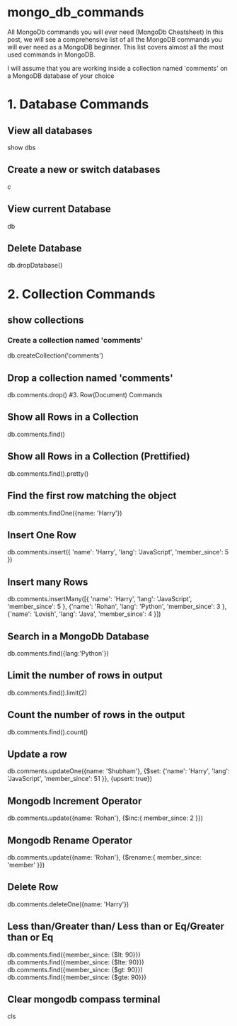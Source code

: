 # mongo_db_commands

All MongoDb commands you will ever need (MongoDb Cheatsheet)
In this post, we will see a comprehensive list of all the MongoDB commands you will ever need as a MongoDB beginner. This list covers almost all the most used commands in MongoDB.

I will assume that you are working inside a collection named 'comments' on a MongoDB database of your choice

# 1. Database Commands

## View all databases

show dbs

## Create a new or switch databases

c

## View current Database

db

## Delete Database

db.dropDatabase()

# 2. Collection Commands

## show collections

### Create a collection named 'comments'

db.createCollection('comments')

## Drop a collection named 'comments'

db.comments.drop()
#3. Row(Document) Commands

## Show all Rows in a Collection

db.comments.find()

## Show all Rows in a Collection (Prettified)

db.comments.find().pretty()

## Find the first row matching the object

db.comments.findOne({name: 'Harry'})

## Insert One Row

db.comments.insert({
'name': 'Harry',
'lang': 'JavaScript',
'member_since': 5
})

## Insert many Rows

db.comments.insertMany([{
'name': 'Harry',
'lang': 'JavaScript',
'member_since': 5
},
{'name': 'Rohan',
'lang': 'Python',
'member_since': 3
},
{'name': 'Lovish',
'lang': 'Java',
'member_since': 4
}])

## Search in a MongoDb Database

db.comments.find({lang:'Python'})

## Limit the number of rows in output

db.comments.find().limit(2)

## Count the number of rows in the output

db.comments.find().count()

## Update a row

db.comments.updateOne({name: 'Shubham'},
{$set: {'name': 'Harry',
'lang': 'JavaScript',
'member_since': 51
}}, {upsert: true})

## Mongodb Increment Operator

db.comments.update({name: 'Rohan'},
{$inc:{
member_since: 2
}})

## Mongodb Rename Operator

db.comments.update({name: 'Rohan'},
{$rename:{
member_since: 'member'
}})

## Delete Row

db.comments.deleteOne({name: 'Harry'})

## Less than/Greater than/ Less than or Eq/Greater than or Eq

db.comments.find({member_since: {$lt: 90}})
db.comments.find({member_since: {$lte: 90}})
db.comments.find({member_since: {$gt: 90}})
db.comments.find({member_since: {$gte: 90}})

## Clear mongodb compass terminal

cls
